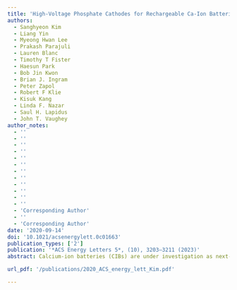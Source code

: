 ```yaml
---
title: 'High-Voltage Phosphate Cathodes for Rechargeable Ca-Ion Batteries'
authors:
  - Sanghyeon Kim
  - Liang Yin
  - Myeong Hwan Lee
  - Prakash Parajuli
  - Lauren Blanc
  - Timothy T Fister
  - Haesun Park
  - Bob Jin Kwon
  - Brian J. Ingram
  - Peter Zapol
  - Robert F Klie
  - Kisuk Kang
  - Linda F. Nazar
  - Saul H. Lapidus
  - John T. Vaughey
author_notes:
  - ''
  - ''
  - ''
  - ''
  - ''
  - ''
  - ''
  - ''
  - ''
  - ''
  - ''
  - ''
  - 'Corresponding Author'
  - ''  
  - 'Corresponding Author'
date: '2020-09-14'
doi: '10.1021/acsenergylett.0c01663'
publication_types: ['2']
publication: '*ACS Energy Letters 5*, (10), 3203–3211 (2023)'
abstract: Calcium-ion batteries (CIBs) are under investigation as next-generation energy storage devices due to their theoretically high operating potentials and lower costs tied to the high natural abundance of calcium. However, the development of CIBs has been limited by the lack of available positive electrode materials. Here, for the first time, we report two functional polyanionic phosphate materials as high-voltage cathodes for CIBs at room temperature. NaV2(PO4)3 electrodes were found to reversibly intercalate 0.6 mol of Ca2+ (81 mA h g–1) near 3.2 V (vs Ca2+/Ca) with stable cycling performance at a current density of 3.5 mA g–1. The olivine framework material FePO4 reversibly intercalates 0.2 mol of Ca2+ (72 mA h g–1) near 2.9 V (vs Ca2+/Ca) at a current density of 7.5 mA g–1 in the first cycle. Structural, electronic, and compositional changes are consistent with reversible Ca2+ intercalation into these two materials.

url_pdf: '/publications/2020_ACS_energy_lett_Kim.pdf'

---
```

